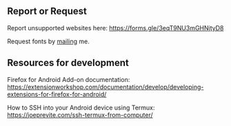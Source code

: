## Report or Request

Report unsupported websites here: https://forms.gle/3eqT9NU3mGHNjtyD8

Request fonts by <a href="mailto:amkhrjee@gmail.com">mailing</a> me.

## Resources for development

Firefox for Android Add-on documentation: https://extensionworkshop.com/documentation/develop/developing-extensions-for-firefox-for-android/

How to SSH into your Android device using Termux: https://joeprevite.com/ssh-termux-from-computer/
